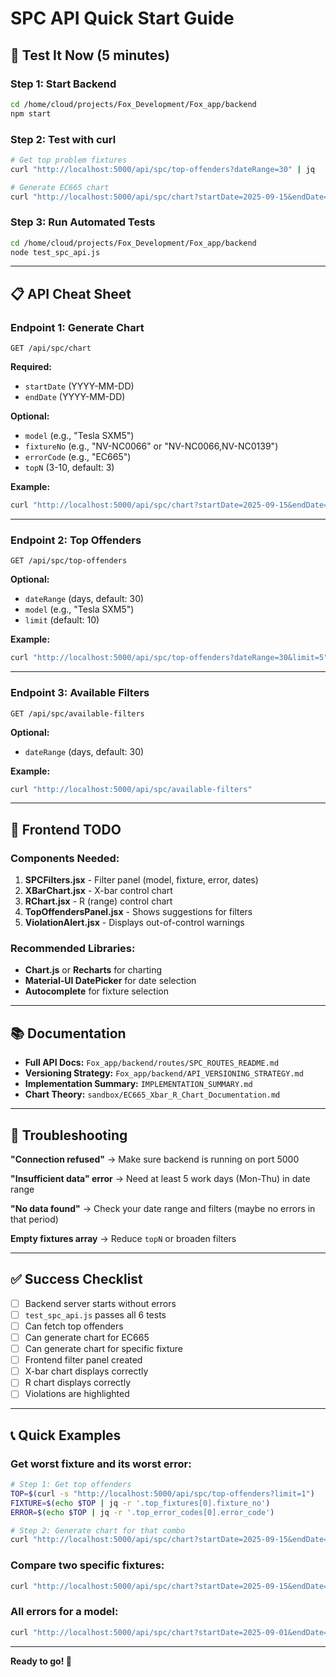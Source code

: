 # SPC API Quick Start Guide

## 🚀 Test It Now (5 minutes)

### Step 1: Start Backend
```bash
cd /home/cloud/projects/Fox_Development/Fox_app/backend
npm start
```

### Step 2: Test with curl
```bash
# Get top problem fixtures
curl "http://localhost:5000/api/spc/top-offenders?dateRange=30" | jq

# Generate EC665 chart
curl "http://localhost:5000/api/spc/chart?startDate=2025-09-15&endDate=2025-10-07&errorCode=EC665&topN=3" | jq
```

### Step 3: Run Automated Tests
```bash
cd /home/cloud/projects/Fox_Development/Fox_app/backend
node test_spc_api.js
```

---

## 📋 API Cheat Sheet

### Endpoint 1: Generate Chart
```
GET /api/spc/chart
```

**Required:**
- `startDate` (YYYY-MM-DD)
- `endDate` (YYYY-MM-DD)

**Optional:**
- `model` (e.g., "Tesla SXM5")
- `fixtureNo` (e.g., "NV-NC0066" or "NV-NC0066,NV-NC0139")
- `errorCode` (e.g., "EC665")
- `topN` (3-10, default: 3)

**Example:**
```bash
curl "http://localhost:5000/api/spc/chart?startDate=2025-09-15&endDate=2025-10-07&errorCode=EC665"
```

---

### Endpoint 2: Top Offenders
```
GET /api/spc/top-offenders
```

**Optional:**
- `dateRange` (days, default: 30)
- `model` (e.g., "Tesla SXM5")
- `limit` (default: 10)

**Example:**
```bash
curl "http://localhost:5000/api/spc/top-offenders?dateRange=30&limit=5"
```

---

### Endpoint 3: Available Filters
```
GET /api/spc/available-filters
```

**Optional:**
- `dateRange` (days, default: 30)

**Example:**
```bash
curl "http://localhost:5000/api/spc/available-filters"
```

---

## 🎨 Frontend TODO

### Components Needed:
1. **SPCFilters.jsx** - Filter panel (model, fixture, error, dates)
2. **XBarChart.jsx** - X-bar control chart
3. **RChart.jsx** - R (range) control chart
4. **TopOffendersPanel.jsx** - Shows suggestions for filters
5. **ViolationAlert.jsx** - Displays out-of-control warnings

### Recommended Libraries:
- **Chart.js** or **Recharts** for charting
- **Material-UI DatePicker** for date selection
- **Autocomplete** for fixture selection

---

## 📚 Documentation

- **Full API Docs:** `Fox_app/backend/routes/SPC_ROUTES_README.md`
- **Versioning Strategy:** `Fox_app/backend/API_VERSIONING_STRATEGY.md`
- **Implementation Summary:** `IMPLEMENTATION_SUMMARY.md`
- **Chart Theory:** `sandbox/EC665_Xbar_R_Chart_Documentation.md`

---

## 🐛 Troubleshooting

**"Connection refused"**
→ Make sure backend is running on port 5000

**"Insufficient data" error**
→ Need at least 5 work days (Mon-Thu) in date range

**"No data found"**
→ Check your date range and filters (maybe no errors in that period)

**Empty fixtures array**
→ Reduce `topN` or broaden filters

---

## ✅ Success Checklist

- [ ] Backend server starts without errors
- [ ] `test_spc_api.js` passes all 6 tests
- [ ] Can fetch top offenders
- [ ] Can generate chart for EC665
- [ ] Can generate chart for specific fixture
- [ ] Frontend filter panel created
- [ ] X-bar chart displays correctly
- [ ] R chart displays correctly
- [ ] Violations are highlighted

---

## 📞 Quick Examples

### Get worst fixture and its worst error:
```bash
# Step 1: Get top offenders
TOP=$(curl -s "http://localhost:5000/api/spc/top-offenders?limit=1")
FIXTURE=$(echo $TOP | jq -r '.top_fixtures[0].fixture_no')
ERROR=$(echo $TOP | jq -r '.top_error_codes[0].error_code')

# Step 2: Generate chart for that combo
curl "http://localhost:5000/api/spc/chart?startDate=2025-09-15&endDate=2025-10-07&fixtureNo=$FIXTURE&errorCode=$ERROR"
```

### Compare two specific fixtures:
```bash
curl "http://localhost:5000/api/spc/chart?startDate=2025-09-15&endDate=2025-10-07&fixtureNo=NV-NC0066,NV-NC0139&topN=2"
```

### All errors for a model:
```bash
curl "http://localhost:5000/api/spc/chart?startDate=2025-09-01&endDate=2025-10-07&model=Tesla%20SXM5&topN=5"
```

---

**Ready to go! 🎉**

